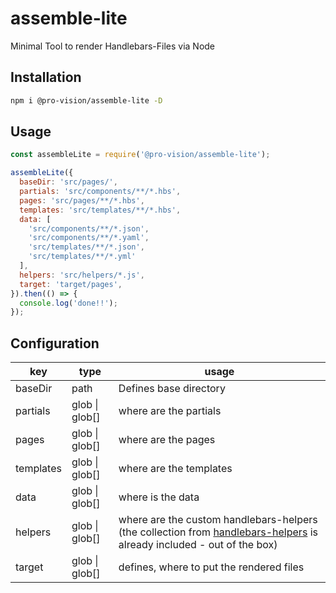 # assemble-lite

Minimal Tool to render Handlebars-Files via Node

## Installation

```sh
npm i @pro-vision/assemble-lite -D
```

## Usage

```js
const assembleLite = require('@pro-vision/assemble-lite');

assembleLite({
  baseDir: 'src/pages/',
  partials: 'src/components/**/*.hbs',
  pages: 'src/pages/**/*.hbs',
  templates: 'src/templates/**/*.hbs',
  data: [
    'src/components/**/*.json',
    'src/components/**/*.yaml',
    'src/templates/**/*.json',
    'src/templates/**/*.yml'
  ],
  helpers: 'src/helpers/*.js',
  target: 'target/pages',
}).then(() => {
  console.log('done!!');
});
```

## Configuration

| key           | type            |          usage                            |
| ------------- | ------          | -----------------------------             |
| baseDir       | path            | Defines base directory                    |
| partials  | glob \| glob[]  | where are the partials                    |
| pages     | glob \| glob[]  | where are the pages                       |
| templates | glob \| glob[]  | where are the templates                   |
| data      | glob \| glob[]  | where is the data                         |
| helpers   | glob \| glob[]  | where are the custom handlebars-helpers (the collection from [handlebars-helpers](https://www.npmjs.com/package/handlebars-helpers) is already included - out of the box)                   |
| target        | glob \| glob[]  | defines, where to put the rendered files  |
